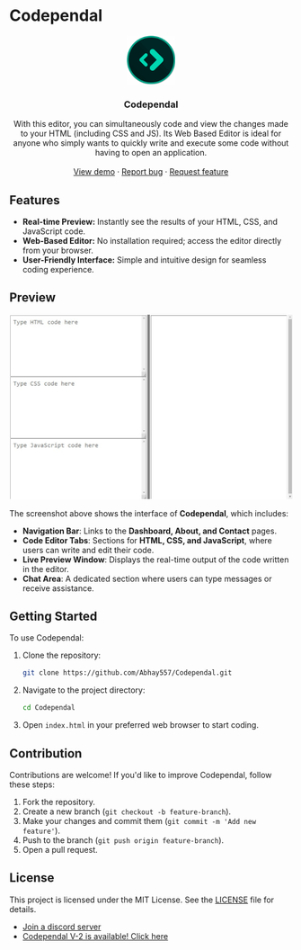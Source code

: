 # Codependal
<p align="center">
  <a href="https://autocode.com/app/abhay557/codependal/">
    <img src="/readme/thumbnail.png" alt="Logo" width="86" height="86"/>
  </a>
</p>
  <h3 align="center">Codependal</h3>

  <p align="center">
   With this editor, you can simultaneously code and view the changes made to your HTML (including CSS and JS).
Its Web Based Editor is ideal for anyone who simply wants to quickly write and execute some code without having to open an application.
    <br />
    <br />
    <a href="https://abhay557.github.io/Codependal/">View demo</a>
    ·
    <a href="https://github.com/Abhay557/Codependal/issues">Report bug</a>
    ·
    <a href="https://github.com/Abhay557/Codependal/issues">Request feature</a>
  </p>

## Features

- **Real-time Preview:** Instantly see the results of your HTML, CSS, and JavaScript code.
- **Web-Based Editor:** No installation required; access the editor directly from your browser.
- **User-Friendly Interface:** Simple and intuitive design for seamless coding experience.

## Preview

![1](/readme/gallery/1.jpg)

The screenshot above shows the interface of **Codependal**, which includes:

- **Navigation Bar**: Links to the **Dashboard, About, and Contact** pages.
- **Code Editor Tabs**: Sections for **HTML, CSS, and JavaScript**, where users can write and edit their code.
- **Live Preview Window**: Displays the real-time output of the code written in the editor.
- **Chat Area**: A dedicated section where users can type messages or receive assistance.

## Getting Started

To use Codependal:

1. Clone the repository:

   ```bash
   git clone https://github.com/Abhay557/Codependal.git
   ```

2. Navigate to the project directory:

   ```bash
   cd Codependal
   ```

3. Open `index.html` in your preferred web browser to start coding.

## Contribution

Contributions are welcome! If you'd like to improve Codependal, follow these steps:

1. Fork the repository.
2. Create a new branch (`git checkout -b feature-branch`).
3. Make your changes and commit them (`git commit -m 'Add new feature'`).
4. Push to the branch (`git push origin feature-branch`).
5. Open a pull request.

## License

This project is licensed under the MIT License. See the [LICENSE](LICENSE) file for details.

* [Join a discord server](https://discord.gg/CUgHj4X7uB)
* [Codependal V-2 is available! Click here](https://github.com/abhay557/Codependal-V2/)
